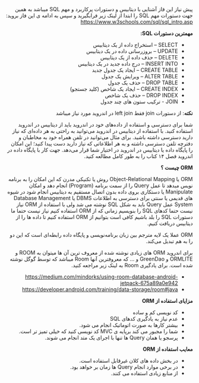 <div dir="rtl" align='right'>

پیش نیاز این فاز آشنایی با دیتابیس و دستورات پرکاربرد و مهم SQL میباشد به همین جهت دستورات مهم SQL را ابتدا از لینک زیر فرابگیرید و سپس به ادامه ی این فاز بروید:
https://www.w3schools.com/sql/sql_intro.asp

**مهمترین دستورات SQL:**

- SELECT – استخراج داده‌ از یک دیتابیس
- UPDATE – بروزرسانی داده‌ در یک دیتابیس
- DELETE – حذف داده‌ از یک دیتابیس
- INSERT INTO – درج داده جدید در یک دیتابیس
- CREATE TABLE – ایجاد یک جدول جدید
- ALTER TABLE – ویرایش یک جدول
- DROP TABLE – حذف یک جدول
- CREATE INDEX – ایجاد یک شاخص (کلید جستجو)
- DROP INDEX – حذف یک شاخص
- JOIN - ترکیب ستون های چند جدول

**نکته**: از دستورات join فقط left join در اندروید مورد نیاز میباشد

شما برای دسترسی و استفاده از داده‌های خود در اندروید باید از دیتابیس در اندروید استفاده کنید. با استفاده از دیتابیس در اندروید می‌توانید به راحتی به هر داده‌ای که نیاز دارید دسترسی داشته باشید. برای مثال می‌توانید در تلفن همراه خود به مخاطبان و دفترچه تلفن دسترسی داشته و به هر اطلاعاتی که نیاز دارید دست پیدا کنید؛ این امکان را پایگاه داده یا دیتابیس در اندروید در اختیار شما قرار می‌دهد.
جهت کار با پایگاه داده در اندروید فصل ۱۴ کتاب را به طور کامل مطالعه کنید.


**ORM چیست ؟**
  
ORM یا Object-Relational Mapping روش یا تکنیکی مدرن که این امکان را به برنامه نویس میدهد تا عمل Query را از سمت برنامه (Program) انجام دهد و امکان Manipulate یا دستکاری بروی داده بدون اتصال مستقیم به دیتابیس انجام شود در شیوه های قدیمی یا سنتی برای دسترسی به اطلاعات DBMS یا Database Management System عمل Query باید به شکل SQL نوشته می شد ولی با استفاده از ORM نیاز نیست حتما کدهای SQL را بنویسیم زمانی که از ORM استفاده کنیم نیاز نیست حتما ما دستورات SQL را بلد باشیم کافی است بتوانیم از ORM استفاده کنیم تا داده ها را از دیتابیس دریافت کنیم.
 
  ORM عملا یک لایه مترجم بین زبان برنامه‌نویسی و پایگاه داده رابطه‌ای است که این دو را به هم تبدیل می‌کند.

برای اندروید ORM های زیادی نوشته شده از معروف ترین آن ها میتوان به ROOM و ORMLITE و GreenDao و ... که معروفترین آنها Room میباشد که توسط گوگل نوشته شده است.
برای یادگیری Room به لینک زیر مراجعه کنید.
- https://medium.com/mindorks/using-room-database-android-jetpack-675a89a0e942
- https://developer.android.com/training/data-storage/room#java

**مزایای استفاده از ORM**

- کد نویسی کم و ساده
- عدم نیاز به یادگیری کدهای SQL
- بیشتر کارها به صورت اتوماتیک انجام می شود.
- شما را مجبور می کند برپایه ی MVC کد نویسی کنید که خیلی تمیز تر است.
- پرسجو یا همان Query ها تنها با اجرای یک متد انجام می شوند.

**معایب استفاده از ORM**

- در بخش داده های کلان غیرقابل استفاده است.
- در برخی موارد انجام Query ها زمان بر خواهد بود.
- از منابع زیادی استفاده می کنند.


</div>
